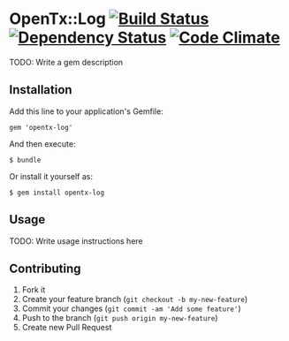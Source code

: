 # OpenTx::Log [![Build Status](https://travis-ci.org/code-lever/opentx-log.png)](https://travis-ci.org/code-lever/opentx-log) [![Dependency Status](https://gemnasium.com/code-lever/opentx-log.png)](https://gemnasium.com/code-lever/opentx-log) [![Code Climate](https://codeclimate.com/github/code-lever/opentx-log.png)](https://codeclimate.com/github/code-lever/opentx-log)

TODO: Write a gem description

## Installation

Add this line to your application's Gemfile:

    gem 'opentx-log'

And then execute:

    $ bundle

Or install it yourself as:

    $ gem install opentx-log

## Usage

TODO: Write usage instructions here

## Contributing

1. Fork it
2. Create your feature branch (`git checkout -b my-new-feature`)
3. Commit your changes (`git commit -am 'Add some feature'`)
4. Push to the branch (`git push origin my-new-feature`)
5. Create new Pull Request
